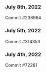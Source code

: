 ### July 8th, 2022

Commit #238984

### July 5th, 2022

Commit #314353


### July 4th, 2022

Commit #72281
